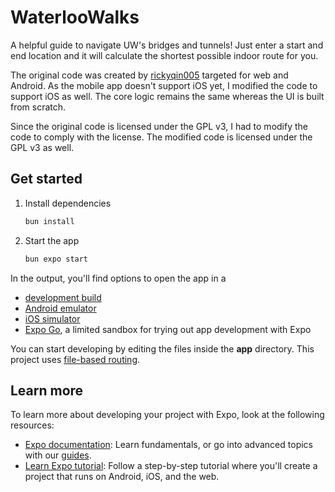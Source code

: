 # WaterlooWalks

A helpful guide to navigate UW's bridges and tunnels! Just enter a start and end location and it will calculate the shortest possible indoor route for you.

The original code was created by [rickyqin005](https://github.com/rickyqin005/WATIsGrass) targeted for web and Android. As the mobile app doesn't support iOS yet, I modified the code to support iOS as well. The core logic remains the same whereas the UI is built from scratch.

Since the original code is licensed under the GPL v3, I had to modify the code to comply with the license. The modified code is licensed under the GPL v3 as well.

## Get started

1. Install dependencies

   ```bash
   bun install
   ```

2. Start the app

   ```bash
   bun expo start
   ```

In the output, you'll find options to open the app in a

- [development build](https://docs.expo.dev/develop/development-builds/introduction/)
- [Android emulator](https://docs.expo.dev/workflow/android-studio-emulator/)
- [iOS simulator](https://docs.expo.dev/workflow/ios-simulator/)
- [Expo Go](https://expo.dev/go), a limited sandbox for trying out app development with Expo

You can start developing by editing the files inside the **app** directory. This project uses [file-based routing](https://docs.expo.dev/router/introduction).

## Learn more

To learn more about developing your project with Expo, look at the following resources:

- [Expo documentation](https://docs.expo.dev/): Learn fundamentals, or go into advanced topics with our [guides](https://docs.expo.dev/guides).
- [Learn Expo tutorial](https://docs.expo.dev/tutorial/introduction/): Follow a step-by-step tutorial where you'll create a project that runs on Android, iOS, and the web.
